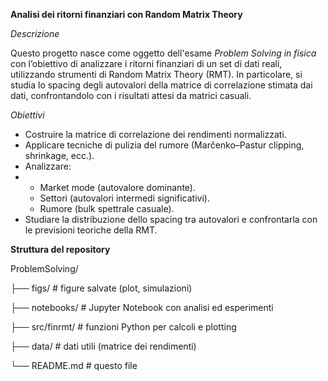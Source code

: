 **Analisi dei ritorni finanziari con Random Matrix Theory**

_Descrizione_

Questo progetto nasce come oggetto dell'esame _Problem Solving in fisica_ con l’obiettivo di analizzare i ritorni finanziari di un set di dati reali, utilizzando strumenti di Random Matrix Theory (RMT).
In particolare, si studia lo spacing degli autovalori della matrice di correlazione stimata dai dati, confrontandolo con i risultati attesi da matrici casuali.

_Obiettivi_
- Costruire la matrice di correlazione dei rendimenti normalizzati.
- Applicare tecniche di pulizia del rumore (Marčenko–Pastur clipping, shrinkage, ecc.).
- Analizzare:
- - Market mode (autovalore dominante).
  - Settori (autovalori intermedi significativi).
  - Rumore (bulk spettrale casuale).
- Studiare la distribuzione dello spacing tra autovalori e confrontarla con le previsioni teoriche della RMT.

**Struttura del repository**

ProblemSolving/

├── figs/              # figure salvate (plot, simulazioni)

├── notebooks/         # Jupyter Notebook con analisi ed esperimenti

├── src/finrmt/        # funzioni Python per calcoli e plotting

├── data/              # dati utili (matrice dei rendimenti)

└── README.md          # questo file

